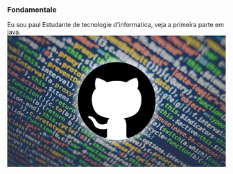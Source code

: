 ### Fondamentale
Eu sou paul
Estudante de tecnologie d'informatica, veja a primeira parte em java.
![](javafondamental/gitHub.jpg)

